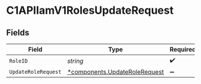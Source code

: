 # C1APIIamV1RolesUpdateRequest


## Fields

| Field                                                                         | Type                                                                          | Required                                                                      | Description                                                                   |
| ----------------------------------------------------------------------------- | ----------------------------------------------------------------------------- | ----------------------------------------------------------------------------- | ----------------------------------------------------------------------------- |
| `RoleID`                                                                      | *string*                                                                      | :heavy_check_mark:                                                            | N/A                                                                           |
| `UpdateRoleRequest`                                                           | [*components.UpdateRoleRequest](../../models/components/updaterolerequest.md) | :heavy_minus_sign:                                                            | N/A                                                                           |